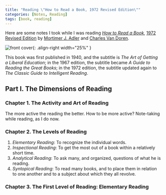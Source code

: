 ```yaml
---
title: "Reading \"How to Read a Book, 1972 Revised Edition\""
categories: [Notes, Reading]
tags: [book, reading]
---
```


Here are some notes I took while I was reading [*How to Read a Book*](https://en.wikipedia.org/wiki/How_to_Read_a_Book), [1972 Revised Edition](https://www.amazon.com/dp/0671212095) by [Mortimer J. Adler](https://en.wikipedia.org/wiki/Mortimer_J._Adler) and [Charles Van Doren](https://en.wikipedia.org/wiki/Charles_Van_Doren).

![front cover](https://images-na.ssl-images-amazon.com/images/I/51crijZbWGL._SX320_BO1,204,203,200_.jpg){: .align-right width="25%" }

This book was first published in 1940, and the subtitle is *The Art of Getting a Liberal Education*; in the 1967 edition, the subtitle became *A Guide to Reading the Great Books*; in the 1972 edition, the subtitle updated again to *The Classic Guide to Intelligent Reading*.

## Part I. The Dimensions of Reading

### Chapter 1. The Activity and Art of Reading

The more active the reading the better. How to be more active? Note-taking while reading, as I do now.

### Chapter 2. The Levels of Reading

1. *Elementary Reading*: To recognize the individual words.
2. *Inspectional Reading*: To get the most out of a book within a relatively short time.
3. *Analytical Reading*: To ask many, and organized, ques­tions of what he is reading.
4. *Syn­topical Reading*: To read many books, and to place them in relation to one another and to a subject about which they all revolve.

### Chapter 3. The First Level of Reading: Elementary Reading
